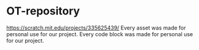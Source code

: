 # OT-repository
https://scratch.mit.edu/projects/335625439/
Every asset was made for personal use for our project.
Every code block was made for personal use for our project.
